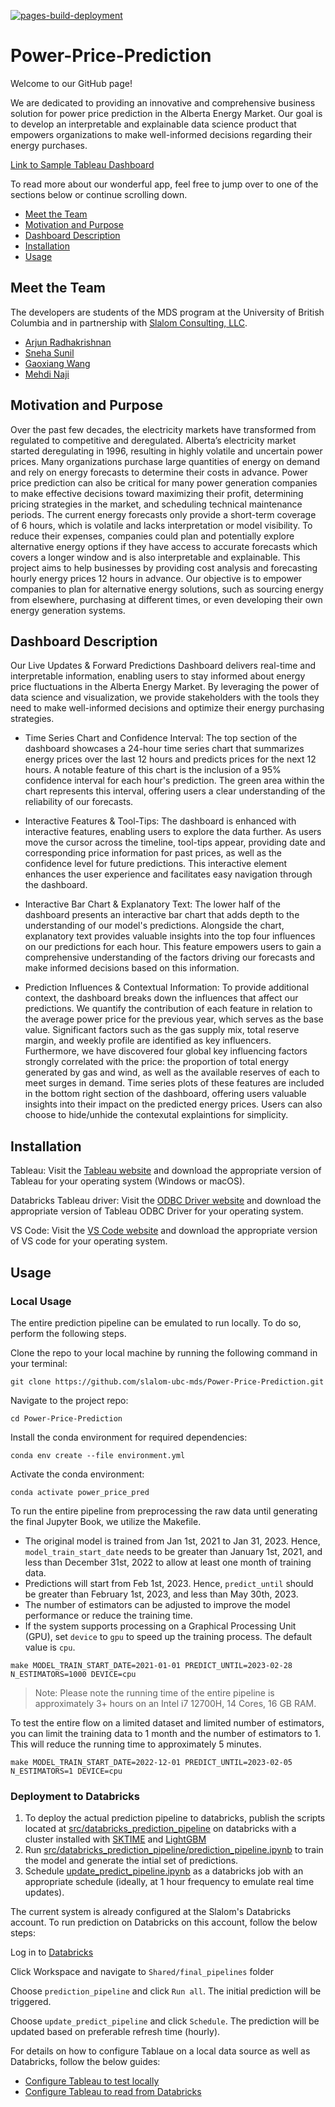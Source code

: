 [![pages-build-deployment](https://github.com/slalom-ubc-mds/Power-Price-Prediction/actions/workflows/pages/pages-build-deployment/badge.svg)](https://github.com/slalom-ubc-mds/Power-Price-Prediction/actions/workflows/pages/pages-build-deployment)

# Power-Price-Prediction

Welcome to our GitHub page!

We are dedicated to providing an innovative and comprehensive business solution for power price prediction in the Alberta Energy Market. Our goal is to develop an interpretable and explainable data science product that empowers organizations to make well-informed decisions regarding their energy purchases.

[Link to Sample Tableau Dashboard](https://public.tableau.com/app/profile/gaoxiang.wang8077/viz/AESOVersion6_0/PredictedDash?publish=yes)

To read more about our wonderful app, feel free to jump over to one of the sections below or continue scrolling down.

- [Meet the Team](#meet-the-team)
- [Motivation and Purpose](#motivation-and-purpose)
- [Dashboard Description](#dashboard-description)
- [Installation](#installation)
- [Usage](#usage)

## Meet the Team

The developers are students of the MDS program at the University of British Columbia and in partnership with [Slalom Consulting, LLC](https://www.slalom.com/).

- [Arjun Radhakrishnan](https://github.com/rkrishnan-arjun)
- [Sneha Sunil](https://github.com/snesunil)
- [Gaoxiang Wang](https://github.com/louiewang820)
- [Mehdi Naji](https://github.com/mehdi-naji)

## Motivation and Purpose

Over the past few decades, the electricity markets have transformed from regulated to competitive and deregulated. Alberta’s electricity market started deregulating in 1996, resulting in highly volatile and uncertain power prices. Many organizations purchase large quantities of energy on demand and rely on energy forecasts to determine their costs in advance. Power price prediction can also be critical for many power generation companies to make effective decisions toward maximizing their profit, determining pricing strategies in the market, and scheduling technical maintenance periods. The current energy forecasts only provide a short-term coverage of 6 hours, which is volatile and lacks interpretation or model visibility. To reduce their expenses, companies could plan and potentially explore alternative energy options if they have access to accurate forecasts which covers a longer window and is also interpretable and explainable. This project aims to help businesses by providing cost analysis and forecasting hourly energy prices 12 hours in advance. Our objective is to empower companies to plan for alternative energy solutions, such as sourcing energy from elsewhere, purchasing at different times, or even developing their own energy generation systems.

## Dashboard Description

Our Live Updates & Forward Predictions Dashboard delivers real-time and interpretable information, enabling users to stay informed about energy price fluctuations in the Alberta Energy Market. By leveraging the power of data science and visualization, we provide stakeholders with the tools they need to make well-informed decisions and optimize their energy purchasing strategies.

- Time Series Chart and Confidence Interval:
The top section of the dashboard showcases a 24-hour time series chart that summarizes energy prices over the last 12 hours and predicts prices for the next 12 hours. A notable feature of this chart is the inclusion of a 95% confidence interval for each hour's prediction. The green area within the chart represents this interval, offering users a clear understanding of the reliability of our forecasts.

- Interactive Features & Tool-Tips:
The dashboard is enhanced with interactive features, enabling users to explore the data further. As users move the cursor across the timeline, tool-tips appear, providing date and corresponding price information for past prices, as well as the confidence level for future predictions. This interactive element enhances the user experience and facilitates easy navigation through the dashboard.

- Interactive Bar Chart & Explanatory Text:
The lower half of the dashboard presents an interactive bar chart that adds depth to the understanding of our model's predictions. Alongside the chart, explanatory text provides valuable insights into the top four influences on our predictions for each hour. This feature empowers users to gain a comprehensive understanding of the factors driving our forecasts and make informed decisions based on this information.

- Prediction Influences & Contextual Information:
To provide additional context, the dashboard breaks down the influences that affect our predictions. We quantify the contribution of each feature in relation to the average power price for the previous year, which serves as the base value. Significant factors such as the gas supply mix, total reserve margin, and weekly profile are identified as key influencers. Furthermore, we have discovered four global key influencing factors strongly correlated with the price: the proportion of total energy generated by gas and wind, as well as the available reserves of each to meet surges in demand. Time series plots of these features are included in the bottom right section of the dashboard, offering users valuable insights into their impact on the predicted energy prices. Users can also choose to hide/unhide the contexutal explaintions for simplicity.

## Installation

Tableau: Visit the [Tableau website](https://www.tableau.com/) and download the appropriate version of Tableau for your operating system (Windows or macOS).

Databricks Tableau driver:   Visit the [ODBC Driver website](https://www.databricks.com/spark/odbc-drivers-download?_gl=1*wbycmt*_gcl_au*MTExNDA4MjAzOC4xNjg1Mzg0MjQw&_ga=2.190062569.311368728.1687321881-777036860.1685384240) and download the appropriate version of Tableau ODBC Driver for your operating system.

VS Code: Visit the [VS Code website](https://code.visualstudio.com/) and download the appropriate version of VS code for your operating system.

## Usage

### Local Usage

The entire prediction pipeline can be emulated to run locally. To do so, perform the following steps.

Clone the repo to your local machine by running the following command in your terminal:

```
git clone https://github.com/slalom-ubc-mds/Power-Price-Prediction.git
```

Navigate to the project repo:

```
cd Power-Price-Prediction
```

Install the conda environment for required dependencies:

```
conda env create --file environment.yml
```

Activate the conda environment:

```
conda activate power_price_pred
```

To run the entire pipeline from preprocessing the raw data until generating the final Jupyter Book, we utilize the Makefile.

- The original model is trained from Jan 1st, 2021 to Jan 31, 2023. Hence, `model_train_start_date` needs to be greater than January 1st, 2021, and less than December 31st, 2022 to allow at least one month of training data.
- Predictions will start from Feb 1st, 2023. Hence, `predict_until` should be greater than February 1st, 2023, and less than May 30th, 2023.
- The number of estimators can be adjusted to improve the model performance or reduce the training time.
- If the system supports processing on a Graphical Processing Unit (GPU), set `device` to `gpu` to speed up the training process. The default value is `cpu`.

```
make MODEL_TRAIN_START_DATE=2021-01-01 PREDICT_UNTIL=2023-02-28 N_ESTIMATORS=1000 DEVICE=cpu

```

> Note: Please note the running time of the entire pipeline is approximately 3+ hours on an Intel i7 12700H, 14 Cores, 16 GB RAM.

To test the entire flow on a limited dataset and limited number of estimators, you can limit the training data to 1 month and the number of estimators to 1. This will reduce the running time to approximately 5 minutes.

```
make MODEL_TRAIN_START_DATE=2022-12-01 PREDICT_UNTIL=2023-02-05 N_ESTIMATORS=1 DEVICE=cpu
```

### Deployment to Databricks

1. To deploy the actual prediction pipeline to databricks, publish the scripts located at [src/databricks_prediction_pipeline](https://github.com/slalom-ubc-mds/Power-Price-Prediction/tree/main/src/databricks_prediction_pipeline) on databricks with a cluster installed with [SKTIME](https://www.sktime.net/en/latest/installation.html) and [LightGBM](https://lightgbm.readthedocs.io/en/latest/Installation-Guide.html)
2. Run [src/databricks_prediction_pipeline/prediction_pipeline.ipynb](https://github.com/slalom-ubc-mds/Power-Price-Prediction/blob/main/src/databricks_prediction_pipeline/prediction_pipeline.ipynb) to  train the model and generate the intial set of predictions.
3. Schedule [update_predict_pipeline.ipynb](https://github.com/slalom-ubc-mds/Power-Price-Prediction/blob/main/src/databricks_prediction_pipeline/update_predict_pipeline.ipynb) as a databricks job with an appropriate schedule (ideally, at 1 hour frequency to emulate real time updates).

The current system is already configured at the Slalom's Databricks account. To run prediction on Databricks on this account, follow the below steps:

Log in to [Databricks](https://univbritcol-slalom-capstone23.cloud.databricks.com/login.html?o=8254429304025469)

Click Workspace and navigate to `Shared/final_pipelines` folder

Choose `prediction_pipeline` and click `Run all`. The initial prediction will be triggered.

Choose `update_predict_pipeline` and click `Schedule`. The prediction will be updated based on preferable refresh time (hourly).

For details on how to configure Tablaue on a local data source as well as Databricks, follow the below guides:

- [Configure Tableau to test locally](https://github.com/slalom-ubc-mds/Power-Price-Prediction/blob/main/Tableau_ReadME.md#connect-tableau-with-local-files)
- [Configure Tableau to read from Databricks](https://github.com/slalom-ubc-mds/Power-Price-Prediction/blob/main/Tableau_ReadME.md#connect-tableau-with-databricks)
